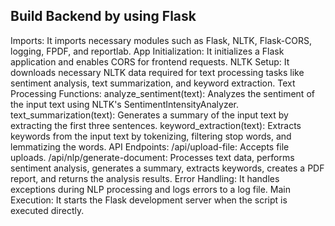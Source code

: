 ## Build Backend by using Flask
Imports: It imports necessary modules such as Flask, NLTK, Flask-CORS, logging, FPDF, and reportlab.
App Initialization: It initializes a Flask application and enables CORS for frontend requests.
NLTK Setup: It downloads necessary NLTK data required for text processing tasks like sentiment analysis, text summarization, and keyword extraction.
Text Processing Functions:
analyze_sentiment(text): Analyzes the sentiment of the input text using NLTK's SentimentIntensityAnalyzer.
text_summarization(text): Generates a summary of the input text by extracting the first three sentences.
keyword_extraction(text): Extracts keywords from the input text by tokenizing, filtering stop words, and lemmatizing the words.
API Endpoints:
/api/upload-file: Accepts file uploads.
/api/nlp/generate-document: Processes text data, performs sentiment analysis, generates a summary, extracts keywords, creates a PDF report, and returns the analysis results.
Error Handling: It handles exceptions during NLP processing and logs errors to a log file.
Main Execution: It starts the Flask development server when the script is executed directly.
